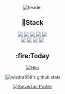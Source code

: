 <div align="center">

![header](https://capsule-render.vercel.app/api?type=waving&color=auto&height=300&section=header&text=Wook's&nbsp;Code&fontSize=90)
  
  <h2>🔭Stack</h2>
  
  <img src="https://img.shields.io/badge/Java-007396?style=flat-square&logo=Java&logoColor=white"/>
  <img src="https://img.shields.io/badge/Spring Boot-6DB33F?style=flat-square&logo=Spring Boot&logoColor=white"/>
  <img src="https://img.shields.io/badge/MariaDB-003545?style=flat-square&logo=MariaDB&logoColor=white"/>
  <img src="https://img.shields.io/badge/MySQL-4479A1?style=flat-square&logo=MySQL&logoColor=white"/>
  <img src="https://img.shields.io/badge/Redis-DC382D?style=flat-square&logo=Redis&logoColor=white"/>
  <br/>
  <img src="https://img.shields.io/badge/HTML5-E34F26?style=flat-square&logo=HTML5&logoColor=white"/>
  <img src="https://img.shields.io/badge/JavaScript-F7DF1E?style=flat-square&logo=JavaScript&logoColor=white"/>
  <img src="https://img.shields.io/badge/Jquery-0769AD?style=flat-square&logo=Jquery&logoColor=white"/>
  <img src="https://img.shields.io/badge/CSS-1572B6?style=flat-square&logo=CSS&logoColor=white"/>

  <h2>:fire:Today</h2> 
  
[![Hits](https://hits.seeyoufarm.com/api/count/incr/badge.svg?url=https%3A%2F%2Fgithub.com%2Fwlsdnr658%2Fwlsdnr658&count_bg=%23637BE5&title_bg=%23555555&icon=&icon_color=%23E7E7E7&title=hits&edge_flat=false)](https://github.com/wlsdnr658)

[![wlsdnr658's github stats](https://github-readme-stats.vercel.app/api?username=wlsdnr658&show_icons=true)
  
[![Solved.ac Profile](http://mazassumnida.wtf/api/v2/generate_badge?boj=wlsdnr568)](https://solved.ac/wlsdnr568/)
  
</div>

<!--
**wlsdnr658/wlsdnr658** is a ✨ _special_ ✨ repository because its `README.md` (this file) appears on your GitHub profile.

Here are some ideas to get you started:

- 🔭 I’m currently working on ...
- 🌱 I’m currently learning ...
- 👯 I’m looking to collaborate on ...
- 🤔 I’m looking for help with ...
- 💬 Ask me about ...
- 📫 How to reach me: ...
- 😄 Pronouns: ...
- ⚡ Fun fact: ...
-->
